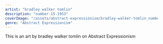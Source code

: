```yaml
---
artist: "bradley walker tomlin"
description: "number-15-1953"
coverImage: "/assets/abstract-expressionism/bradley-walker-tomlin_number-15-1953.jpg"
genre: "Abstract Expressionism"
---
```

This is an art by bradley walker tomlin on Abstract Expressionism

